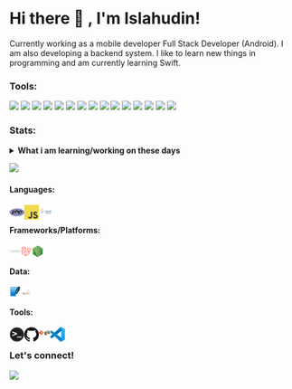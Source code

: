 # Hi there 👋 , I'm Islahudin!
Currently working as a mobile developer Full Stack Developer (Android). I am also developing a backend system. I like to learn new things in programming and am currently learning Swift.

### Tools:
<p>
    <img src="https://img.shields.io/badge/OS-MacOS-blue?&logo=apple" />
    <img src="https://img.shields.io/badge/Code-Swift-blue?&logo=swift" />
    <img src="https://img.shields.io/badge/IDE-Xcode-blue?&logo=xcode" />
    <img src="https://img.shields.io/badge/OS-Android-blue?&logo=android" />
    <img src="https://img.shields.io/badge/IDE-Android%20Studio-blue?&logo=androidstudio" />
    <img src="https://img.shields.io/badge/Code-Java-blue?&logo=java" />
    <img src="https://img.shields.io/badge/VCS-Github-blue?&logo=github" />
    <img src="https://img.shields.io/badge/Text%20Editor-Atom-blue?&logo=atom" />
    <img src="https://img.shields.io/badge/Text%20Editor-Sublime%20Text-blue?&logo=sublimetext" />
    <img src="https://img.shields.io/badge/Code-PHP-blue?&logo=php" />
    <img src="https://img.shields.io/badge/Database-MySQL-blue?&logo=MySQL" />
    <img src="https://img.shields.io/badge/Remote-TeamViewer-blue?&logo=TeamViewer" />
    <img src="https://img.shields.io/badge/REST%20Client-Postman-blue?&logo=postman" />
    <img src="https://img.shields.io/badge/Text%20Editor-Visual%20Studio%20Code-blue?&logo=visual%20studio%20code&logoColor=blue" />
    <img src="https://gpvc.arturio.dev/islahudin" />
</p>

### Stats:
<details>
 <summary><strong>What i am learning/working on these days</strong></summary>
    - 🔭 I’m currently working on: Android developer, Backend developer, Ios developer (Swift) </br>
    - 🌱 I’m currently learning Androdi,Java,Swift,SwiftUI,PHP,NodeJS,GoLang </br>
    - 👯 I’m looking to collaborate on Automation Project, Mobile Apps. </br>
    - 🤔 I’m looking for help with master of programming. hehe </br>
    - 💬 Ask me about anything.</br>
    - 📫 How to reach me: <a href="mailto:islahudin.soft01engineer@gmail.com">Email me!</a>  </br>
    - 😄 Pronouns: He/Him </br>
    - ⚡ Fun fact: I eat Food. 🍜 </br>
</details>
<p>
    <img src="https://github-readme-stats.vercel.app/api?username=islahudin&show_icons=true&theme=radical" />
</p>

#### Languages:
<img align="left" alt="PHP" width="26px" src="https://raw.githubusercontent.com/github/explore/80688e429a7d4ef2fca1e82350fe8e3517d3494d/topics/php/php.png" />
<img align="left" alt="JavaScript" width="26px" src="https://raw.githubusercontent.com/github/explore/80688e429a7d4ef2fca1e82350fe8e3517d3494d/topics/javascript/javascript.png" />
<img align="left" alt="Java" width="26px" src="https://raw.githubusercontent.com/github/explore/80688e429a7d4ef2fca1e82350fe8e3517d3494d/topics/java/java.png" />
<br/>  

#### Frameworks/Platforms:
<img align="left" height="20" src="https://raw.githubusercontent.com/github/explore/80688e429a7d4ef2fca1e82350fe8e3517d3494d/topics/express/express.png">
<img align="left" height="20" src="https://raw.githubusercontent.com/github/explore/80688e429a7d4ef2fca1e82350fe8e3517d3494d/topics/laravel/laravel.png">
<img align="left" height="20" src="https://raw.githubusercontent.com/github/explore/80688e429a7d4ef2fca1e82350fe8e3517d3494d/topics/nodejs/nodejs.png">
<br/> 

#### Data: 
<img align="left" height="20" src="https://raw.githubusercontent.com/github/explore/2d218e3aa252dc90eef269b34eeec1fbd15dc07e/topics/sqlite/sqlite.png">
<img align="left" height="20" src="https://raw.githubusercontent.com/github/explore/80688e429a7d4ef2fca1e82350fe8e3517d3494d/topics/mysql/mysql.png">  
<br />

#### Tools:
<img align="left" alt="Terminal" width="26px" src="https://raw.githubusercontent.com/github/explore/80688e429a7d4ef2fca1e82350fe8e3517d3494d/topics/terminal/terminal.png" />
<img align="left" alt="GitHub" width="26px" src="https://raw.githubusercontent.com/github/explore/78df643247d429f6cc873026c0622819ad797942/topics/github/github.png" />
<img align="left" height="20" src="https://raw.githubusercontent.com/github/explore/80688e429a7d4ef2fca1e82350fe8e3517d3494d/topics/git/git.png">
<img align="left" alt="Visual Studio Code" width="26px" src="https://raw.githubusercontent.com/github/explore/78df643247d429f6cc873026c0622819ad797942/topics/visual-studio-code/visual-studio-code.png" />
<br/ >

### Let's connect!
<p>
    <a href="https://www.linkedin.com/in/islahudin-soft-a6a91b108/" target="blank"><img src="https://img.shields.io/badge/Islahudin-30302f?style=flat&logo=linkedin" /></a>
   
</p>

<!--
**islahudin/islahudin** is a ✨ _special_ ✨ repository because its `README.md` (this file) appears on your GitHub profile.

Here are some ideas to get you started:

- 🔭 I’m currently working on ...
- 🌱 I’m currently learning ...
- 👯 I’m looking to collaborate on ...
- 🤔 I’m looking for help with ...
- 💬 Ask me about ...
- 📫 How to reach me: ...
- 😄 Pronouns: ...
- ⚡ Fun fact: ...
-->

